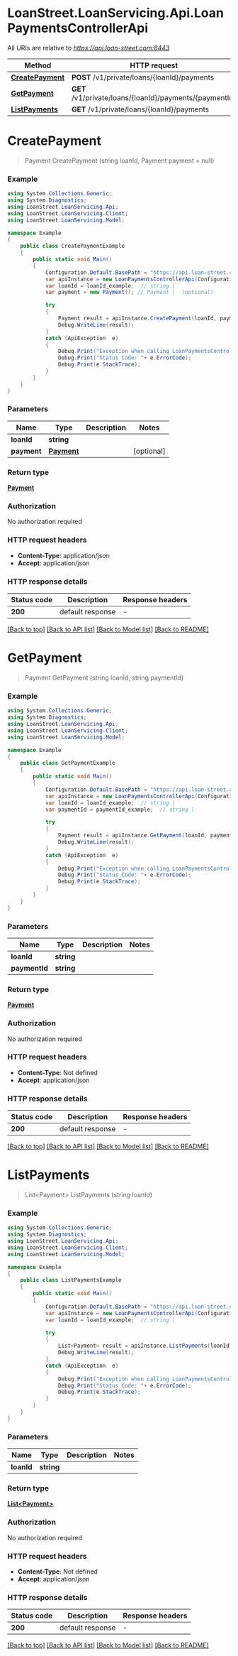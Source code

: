 # LoanStreet.LoanServicing.Api.LoanPaymentsControllerApi

All URIs are relative to *https://api.loan-street.com:8443*

Method | HTTP request | Description
------------- | ------------- | -------------
[**CreatePayment**](LoanPaymentsControllerApi.md#createpayment) | **POST** /v1/private/loans/{loanId}/payments | 
[**GetPayment**](LoanPaymentsControllerApi.md#getpayment) | **GET** /v1/private/loans/{loanId}/payments/{paymentId} | 
[**ListPayments**](LoanPaymentsControllerApi.md#listpayments) | **GET** /v1/private/loans/{loanId}/payments | 


<a name="createpayment"></a>
# **CreatePayment**
> Payment CreatePayment (string loanId, Payment payment = null)



### Example
```csharp
using System.Collections.Generic;
using System.Diagnostics;
using LoanStreet.LoanServicing.Api;
using LoanStreet.LoanServicing.Client;
using LoanStreet.LoanServicing.Model;

namespace Example
{
    public class CreatePaymentExample
    {
        public static void Main()
        {
            Configuration.Default.BasePath = "https://api.loan-street.com:8443";
            var apiInstance = new LoanPaymentsControllerApi(Configuration.Default);
            var loanId = loanId_example;  // string | 
            var payment = new Payment(); // Payment |  (optional) 

            try
            {
                Payment result = apiInstance.CreatePayment(loanId, payment);
                Debug.WriteLine(result);
            }
            catch (ApiException  e)
            {
                Debug.Print("Exception when calling LoanPaymentsControllerApi.CreatePayment: " + e.Message );
                Debug.Print("Status Code: "+ e.ErrorCode);
                Debug.Print(e.StackTrace);
            }
        }
    }
}
```

### Parameters

Name | Type | Description  | Notes
------------- | ------------- | ------------- | -------------
 **loanId** | **string**|  | 
 **payment** | [**Payment**](Payment.md)|  | [optional] 

### Return type

[**Payment**](Payment.md)

### Authorization

No authorization required

### HTTP request headers

 - **Content-Type**: application/json
 - **Accept**: application/json

### HTTP response details
| Status code | Description | Response headers |
|-------------|-------------|------------------|
| **200** | default response |  -  |

[[Back to top]](#) [[Back to API list]](../README.md#documentation-for-api-endpoints) [[Back to Model list]](../README.md#documentation-for-models) [[Back to README]](../README.md)

<a name="getpayment"></a>
# **GetPayment**
> Payment GetPayment (string loanId, string paymentId)



### Example
```csharp
using System.Collections.Generic;
using System.Diagnostics;
using LoanStreet.LoanServicing.Api;
using LoanStreet.LoanServicing.Client;
using LoanStreet.LoanServicing.Model;

namespace Example
{
    public class GetPaymentExample
    {
        public static void Main()
        {
            Configuration.Default.BasePath = "https://api.loan-street.com:8443";
            var apiInstance = new LoanPaymentsControllerApi(Configuration.Default);
            var loanId = loanId_example;  // string | 
            var paymentId = paymentId_example;  // string | 

            try
            {
                Payment result = apiInstance.GetPayment(loanId, paymentId);
                Debug.WriteLine(result);
            }
            catch (ApiException  e)
            {
                Debug.Print("Exception when calling LoanPaymentsControllerApi.GetPayment: " + e.Message );
                Debug.Print("Status Code: "+ e.ErrorCode);
                Debug.Print(e.StackTrace);
            }
        }
    }
}
```

### Parameters

Name | Type | Description  | Notes
------------- | ------------- | ------------- | -------------
 **loanId** | **string**|  | 
 **paymentId** | **string**|  | 

### Return type

[**Payment**](Payment.md)

### Authorization

No authorization required

### HTTP request headers

 - **Content-Type**: Not defined
 - **Accept**: application/json

### HTTP response details
| Status code | Description | Response headers |
|-------------|-------------|------------------|
| **200** | default response |  -  |

[[Back to top]](#) [[Back to API list]](../README.md#documentation-for-api-endpoints) [[Back to Model list]](../README.md#documentation-for-models) [[Back to README]](../README.md)

<a name="listpayments"></a>
# **ListPayments**
> List&lt;Payment&gt; ListPayments (string loanId)



### Example
```csharp
using System.Collections.Generic;
using System.Diagnostics;
using LoanStreet.LoanServicing.Api;
using LoanStreet.LoanServicing.Client;
using LoanStreet.LoanServicing.Model;

namespace Example
{
    public class ListPaymentsExample
    {
        public static void Main()
        {
            Configuration.Default.BasePath = "https://api.loan-street.com:8443";
            var apiInstance = new LoanPaymentsControllerApi(Configuration.Default);
            var loanId = loanId_example;  // string | 

            try
            {
                List<Payment> result = apiInstance.ListPayments(loanId);
                Debug.WriteLine(result);
            }
            catch (ApiException  e)
            {
                Debug.Print("Exception when calling LoanPaymentsControllerApi.ListPayments: " + e.Message );
                Debug.Print("Status Code: "+ e.ErrorCode);
                Debug.Print(e.StackTrace);
            }
        }
    }
}
```

### Parameters

Name | Type | Description  | Notes
------------- | ------------- | ------------- | -------------
 **loanId** | **string**|  | 

### Return type

[**List&lt;Payment&gt;**](Payment.md)

### Authorization

No authorization required

### HTTP request headers

 - **Content-Type**: Not defined
 - **Accept**: application/json

### HTTP response details
| Status code | Description | Response headers |
|-------------|-------------|------------------|
| **200** | default response |  -  |

[[Back to top]](#) [[Back to API list]](../README.md#documentation-for-api-endpoints) [[Back to Model list]](../README.md#documentation-for-models) [[Back to README]](../README.md)

